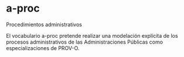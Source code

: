 # a-proc
Procedimientos administrativos

El vocabulario a-proc pretende realizar una modelación explícita de los procesos administrativos de las Administraciones Públicas como especializaciones de PROV-O.


